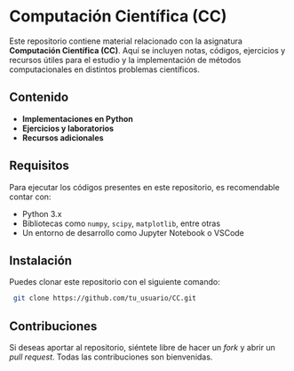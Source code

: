 ﻿# Computación Científica (CC)

Este repositorio contiene material relacionado con la asignatura **Computación Científica (CC)**. Aquí se incluyen notas, códigos, ejercicios y recursos útiles para el estudio y la implementación de métodos computacionales en distintos problemas científicos.

## Contenido

- **Implementaciones en Python** 
- **Ejercicios y laboratorios** 
- **Recursos adicionales** 

## Requisitos

Para ejecutar los códigos presentes en este repositorio, es recomendable contar con:

- Python 3.x
- Bibliotecas como `numpy`, `scipy`, `matplotlib`, entre otras
- Un entorno de desarrollo como Jupyter Notebook o VSCode

## Instalación

Puedes clonar este repositorio con el siguiente comando:

```bash
 git clone https://github.com/tu_usuario/CC.git
```

## Contribuciones

Si deseas aportar al repositorio, siéntete libre de hacer un *fork* y abrir un *pull request*. Todas las contribuciones son bienvenidas. 
